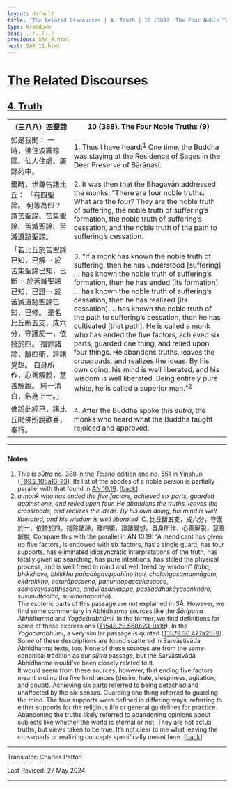 ```yaml
---
layout: default
title: 'The Related Discourses | 4. Truth | 10 (388). The Four Noble Truths (9)'
type: kramdown
base: ../../../
previous: SA4_9.html
next: SA4_11.html
---
```


<h1><a href='../index.html'>The Related Discourses</a></h1>
<h2><a href='index.html'>4. Truth</a></h2>

<table class="trans">
  <th class='ch'>（三八八）四聖諦</th>
  <th class='en'>10 (388). The Four Noble Truths (9)</th>
  <tr>
    <td title='t125.2.105a13'>如是我聞： 一時，佛住波羅㮈國、仙人住處、鹿野苑中。</td>
    <td id='p1'>1. Thus I have heard:<sup id="ref1"><a href="#n1">1</a></sup> One time, the Buddha was staying at the Residence of Sages in the Deer Preserve of Bārāṇasī.</td>
  </tr>
  <tr>
    <td title='t125.2.105a14'>爾時，世尊告諸比丘： 「有四聖諦。 何等為四？ 謂苦聖諦、苦集聖諦、苦滅聖諦、苦滅道跡聖諦。</td>
    <td id='p2'>2. It was then that the Bhagavān addressed the monks, “There are four noble truths. What are the four? They are the noble truth of suffering, the noble truth of suffering’s formation, the noble truth of suffering’s cessation, and the noble truth of the path to suffering’s cessation.</td>
  </tr>
  <tr>
    <td title='t125.2.105a16'>「若比丘於苦聖諦已知，已解⋯ 於苦集聖諦已知，已斷⋯ 於苦滅聖諦已知，已證⋯ 於苦滅道跡聖諦已知，已修。 是名比丘斷五支，成六分，守護於一，依猗於四。 捨除諸諦，離四衢，證諸覺想。 自身所作，心善解脫，慧善解脫。 純一清白，名為上士。」</td>
    <td id='p3'>3. “If a monk has known the noble truth of suffering, then he has understood [suffering] … has known the noble truth of suffering’s formation, then he has ended [its formation] … has known the noble truth of suffering’s cessation, then he has realized [its cessation] … has known the noble truth of the path to suffering’s cessation, then he has cultivated [that path]. He is called a monk who has ended the five factors, achieved six parts, guarded one thing, and relied upon four things. He abandons truths, leaves the crossroads, and realizes the ideas. By his own doing, his mind is well liberated, and his wisdom is well liberated. Being entirely pure white, he is called a superior man.”<sup id="ref2"><a href="#n2">2</a></sup></td>
  </tr>
  <tr>
    <td title='t125.2.105a22'>佛說此經已，諸比丘聞佛所說歡喜，奉行。</td>
    <td id='p4'>4. After the Buddha spoke this <em>sūtra</em>, the monks who heard what the Buddha taught rejoiced and approved.</td>
  </tr>
</table>

<hr/>

<h3 id="notes">Notes</h3>

<ol>
<li id="n1">This is <em>sūtra</em> no. 388 in the <cite>Taisho</cite> edition and no. 551 in Yinshun (<a href="https://cbetaonline.dila.edu.tw/zh/T02n0099_p0105a13" target="_blank">T99.2.105a13-23</a>). Its list of the abodes of a noble person is partially parallel with that found in <a href="https://suttacentral.net/an10.19" target="_blank">AN 10.19</a>. [<a href="#ref1">back</a>]</li>
<li id="n2"><em>a monk who has ended the five factors, achieved six parts, guarded against one, and relied upon four. He abandons the truths, leaves the crossroads, and realizes the ideas. By his own doing, his mind is well liberated, and his wisdom is well liberated.</em> C. 比丘斷五支，成六分，守護於一，依猗於四。捨除諸諦，離四衢，證諸覺想。自身所作，心善解脫，慧善解脫. Compare this with the parallel in AN 10.19: “A mendicant has given up five factors, is endowed with six factors, has a single guard, has four supports, has eliminated idiosyncratic interpretations of the truth, has totally given up searching, has pure intentions, has stilled the physical process, and is well freed in mind and well freed by wisdom” (<em>Idha, bhikkhave, bhikkhu pañcaṅgavippahīno hoti, chaḷaṅgasamannāgato, ekārakkho, caturāpasseno, paṇunnapaccekasacco, samavayasaṭṭhesano, anāvilasaṅkappo, passaddhakāyasaṅkhāro, suvimuttacitto, suvimuttapañño</em>).<br/>
The esoteric parts of this passage are not explained in SĀ. However, we find some commentary in Abhidharma sources like the <cite>Śāriputra Abhidharma</cite> and <cite>Yogācārabhūmi</cite>. In the former, we find definitions for some of these expressions (<a href="https://cbetaonline.dila.edu.tw/zh/T28n1548_p0588b23" target="_blank">T1548.28.588b23-9a19</a>). In the <cite>Yogācārabhūmi</cite>, a very similar passage is quoted (<a href="https://cbetaonline.dila.edu.tw/zh/T30n1579_p0477a26" target="_blank">T1579.30.477a26-9</a>). Some of these descriptions are found scattered in Sarvāstivāda Abhidharma texts, too. None of these sources are from the same canonical tradition as our <em>sūtra</em> passage, but the Sarvāstivāda Abhidharma would’ve been closely related to it.<br/>
It would seem from these sources, however, that ending five factors meant ending the five hindrances (desire, hate, sleepiness, agitation, and doubt). Achieving six parts referred to being detached and unaffected by the six senses. Guarding one thing referred to guarding the mind. The four supports were defined in differing ways, referring to either supports for the religious life or general guidelines for practice. Abandoning the truths likely referred to abandoning opinions about subjects like whether the world is eternal or not. They are not actual truths, but views taken to be true. It’s not clear to me what leaving the crossroads or realizing concepts specifically meant here. [<a href="#ref2">back</a>]</li>
</ol>
<hr/>

<p class="translator">Translator: Charles Patton</p>
<p class='revised'>Last Revised: 27 May 2024</p>

<hr/>